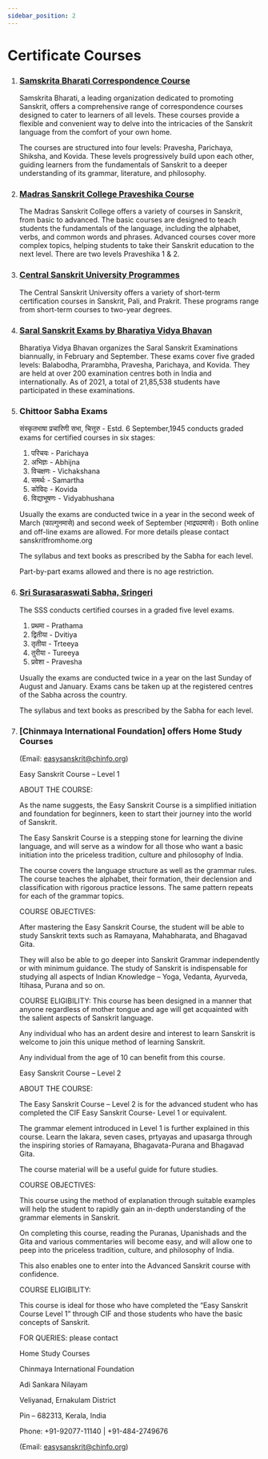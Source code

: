 ```yaml
---
sidebar_position: 2
---
```


# Certificate Courses

1. ### [Samskrita Bharati Correspondence Course](https://www.samskritabharati.in/correspondence)
    
    Samskrita Bharati, a leading organization dedicated to promoting Sanskrit, offers a comprehensive range of correspondence courses designed to cater to learners of all levels. These courses provide a flexible and convenient way to delve into the intricacies of the Sanskrit language from the comfort of your own home.

    The courses are structured into four levels: Pravesha, Parichaya, Shiksha, and Kovida. These levels progressively build upon each other, guiding learners from the fundamentals of Sanskrit to a deeper understanding of its grammar, literature, and philosophy.

1. ### [Madras Sanskrit College Praveshika Course](https://madrassanskritcollege.com/courses/detail/Bundle1)

    The Madras Sanskrit College offers a variety of courses in Sanskrit, from basic to advanced. The basic courses are designed to teach students the fundamentals of the language, including the alphabet, verbs, and common words and phrases. Advanced courses cover more complex topics, helping students to take their Sanskrit education to the next level. There are two levels Praveshika 1 & 2.

1. ### [Central Sanskrit University Programmes](https://sanskrit.nic.in/msp/programmes.php)
    
    The Central Sanskrit University offers a variety of short-term certification courses in Sanskrit, Pali, and Prakrit. These programs range from short-term courses to two-year degrees.

1. ### [Saral Sanskrit Exams by Bharatiya Vidya Bhavan](https://bhavans.info/head-office/institution-details.php?name=Mumbai%20Head%20Office&dept_id=204)

    Bharatiya Vidya Bhavan organizes the Saral Sanskrit Examinations biannually, in February and September. These exams cover five graded levels: Balabodha, Prarambha, Pravesha, Parichaya, and Kovida. They are held at over 200 examination centres both in India and internationally. As of 2021, a total of 21,85,538 students have participated in these examinations.

1. ### Chittoor Sabha Exams

    संस्कृतभाषा प्रचारिणी सभा, चित्तूरु - Estd. 6 September,1945 conducts graded exams for certified courses in six stages:
	1. परिचयः - Parichaya
	1. अभिज्ञः -  Abhijna
	1. विचक्षणः - Vichakshana
	1. समर्थः   - Samartha
	1. कोविदः   - Kovida
	1. विद्याभूषणः  - Vidyabhushana

    Usually the exams are conducted twice in a year in the second week of March (फाल्गुनमासे) and second week of September (भाद्रपदमासे)। Both online and off-line exams are allowed. For more details please contact sanskritfromhome.org

    The syllabus and text books as prescribed by the Sabha for each level.

    Part-by-part exams allowed and there is no age restriction.

1. ### [Sri Surasaraswati Sabha, Sringeri](https://www.surasaraswathisabha.org)

    The SSS conducts certified courses in a graded five level exams.

    1. प्रथमा - Prathama
    1. द्वितीया - Dvitiya
    1. तृतीया - Trteeya
    1. तुरीया - Tureeya
    1. प्रवेशा - Pravesha

    Usually the exams are conducted twice in a year on the last Sunday of August and January.
    Exams cans be taken up at the registered centres of the Sabha across the country. 

    The syllabus and text books as prescribed by the Sabha for each level.



1. ### [Chinmaya International Foundation]  offers Home Study Courses 

    (Email: easysanskrit@chinfo.org)
    
    Easy Sanskrit Course – Level 1
    
    ABOUT THE COURSE:
    
    As the name suggests, the Easy Sanskrit Course is a simplified initiation and foundation for beginners, keen to start their journey into the world of Sanskrit. 
    
    The Easy Sanskrit Course is a stepping stone for learning the divine language, and will serve as a window for all those who want a basic initiation into the priceless tradition, culture and philosophy of India. 
    
    The course covers the language structure as well as the grammar rules. The course teaches the alphabet, their formation, their declension and classification with rigorous practice lessons. The same pattern repeats for each of the grammar topics.
    
    COURSE OBJECTIVES:
    
    After mastering the Easy Sanskrit Course, the student will be able to study Sanskrit texts such as Ramayana, Mahabharata, and Bhagavad Gita. 
    
    They will also be able to go deeper into Sanskrit Grammar independently or with minimum guidance. The study of Sanskrit is indispensable for studying all aspects of Indian Knowledge – Yoga, Vedanta, Ayurveda, Itihasa, Purana and so on. 
    
    COURSE ELIGIBILITY:
    This course has been designed in a manner that anyone regardless of mother tongue and age will get acquainted with the salient aspects of Sanskrit language. 
    
    Any individual who has an ardent desire and interest to learn Sanskrit is welcome to join this unique method of learning Sanskrit. 
    
    Any individual from the age of 10 can benefit from this course.
    
    Easy Sanskrit Course – Level 2
    
    ABOUT THE COURSE:
    
    The Easy Sanskrit Course – Level 2 is for the advanced student who has completed the CIF Easy Sanskrit Course- Level 1 or equivalent. 
    
    The grammar element introduced in Level 1 is further explained in this course. Learn the lakara, seven cases, prtyayas and upasarga through the inspiring stories of Ramayana, Bhagavata-Purana and Bhagavad Gita.
    
    The course material will be a useful guide for future studies.
    
    COURSE OBJECTIVES:
    
    This course using the method of explanation through suitable examples will help the student to rapidly gain an in-depth understanding of the grammar elements in Sanskrit. 
    
    On completing this course, reading the Puranas, Upanishads and the Gita and various commentaries will become easy, and will allow one to peep into the priceless tradition, culture, and philosophy of India. 
    
    This also enables one to enter into the Advanced Sanskrit course with confidence.
    
    COURSE ELIGIBILITY:
    
    This course is ideal for those who have completed the “Easy Sanskrit Course Level 1” through CIF and those students who have the basic concepts of Sanskrit. 
    
    FOR QUERIES: please contact 
    
    Home Study Courses
    
    Chinmaya International Foundation
    
    Adi Sankara Nilayam
    
    Veliyanad, Ernakulam District 
    
    Pin – 682313, Kerala, India
    
    Phone: +91-92077-11140 | +91-484-2749676
    
    (Email: easysanskrit@chinfo.org)

